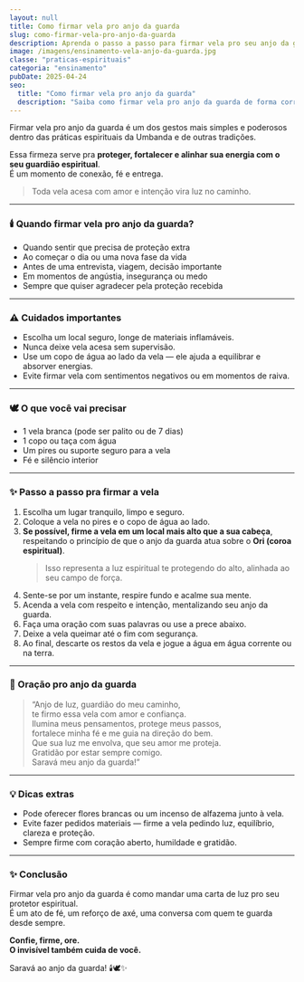 ```yaml
---
layout: null
title: Como firmar vela pro anjo da guarda
slug: como-firmar-vela-pro-anjo-da-guarda
description: Aprenda o passo a passo para firmar vela pro seu anjo da guarda com fé, segurança e conexão espiritual.
image: /imagens/ensinamento-vela-anjo-da-guarda.jpg
classe: "praticas-espirituais"
categoria: "ensinamento"
pubDate: 2025-04-24
seo:
  title: "Como firmar vela pro anjo da guarda"
  description: "Saiba como firmar vela pro anjo da guarda de forma correta, com intenção e respeito aos fundamentos espirituais."
---
```


Firmar vela pro anjo da guarda é um dos gestos mais simples e poderosos dentro das práticas espirituais da Umbanda e de outras tradições.

Essa firmeza serve pra **proteger, fortalecer e alinhar sua energia com o seu guardião espiritual**.  
É um momento de conexão, fé e entrega.

> Toda vela acesa com amor e intenção vira luz no caminho.

---

### 🕯️ Quando firmar vela pro anjo da guarda?

- Quando sentir que precisa de proteção extra  
- Ao começar o dia ou uma nova fase da vida  
- Antes de uma entrevista, viagem, decisão importante  
- Em momentos de angústia, insegurança ou medo  
- Sempre que quiser agradecer pela proteção recebida

---

### ⚠️ Cuidados importantes

- Escolha um local seguro, longe de materiais inflamáveis.  
- Nunca deixe vela acesa sem supervisão.  
- Use um copo de água ao lado da vela — ele ajuda a equilibrar e absorver energias.  
- Evite firmar vela com sentimentos negativos ou em momentos de raiva.

---

### 🕊️ O que você vai precisar

- 1 vela branca (pode ser palito ou de 7 dias)  
- 1 copo ou taça com água  
- Um pires ou suporte seguro para a vela  
- Fé e silêncio interior

---

### ✨ Passo a passo pra firmar a vela

1. Escolha um lugar tranquilo, limpo e seguro.  
2. Coloque a vela no pires e o copo de água ao lado.  
3. **Se possível, firme a vela em um local mais alto que a sua cabeça**, respeitando o princípio de que o anjo da guarda atua sobre o **Ori (coroa espiritual)**.  
   > Isso representa a luz espiritual te protegendo do alto, alinhada ao seu campo de força.  
4. Sente-se por um instante, respire fundo e acalme sua mente.  
5. Acenda a vela com respeito e intenção, mentalizando seu anjo da guarda.  
6. Faça uma oração com suas palavras ou use a prece abaixo.  
7. Deixe a vela queimar até o fim com segurança.  
8. Ao final, descarte os restos da vela e jogue a água em água corrente ou na terra.

---

### 🙏 Oração pro anjo da guarda

> “Anjo de luz, guardião do meu caminho,  
> te firmo essa vela com amor e confiança.  
> Ilumina meus pensamentos, protege meus passos,  
> fortalece minha fé e me guia na direção do bem.  
> Que sua luz me envolva, que seu amor me proteja.  
> Gratidão por estar sempre comigo.  
> Saravá meu anjo da guarda!”

---

### 💡 Dicas extras

- Pode oferecer flores brancas ou um incenso de alfazema junto à vela.  
- Evite fazer pedidos materiais — firme a vela pedindo luz, equilíbrio, clareza e proteção.  
- Sempre firme com coração aberto, humildade e gratidão.

---

### ✨ Conclusão

Firmar vela pro anjo da guarda é como mandar uma carta de luz pro seu protetor espiritual.  
É um ato de fé, um reforço de axé, uma conversa com quem te guarda desde sempre.

**Confie, firme, ore.  
O invisível também cuida de você.**

Saravá ao anjo da guarda! 🕯️🕊️✨
